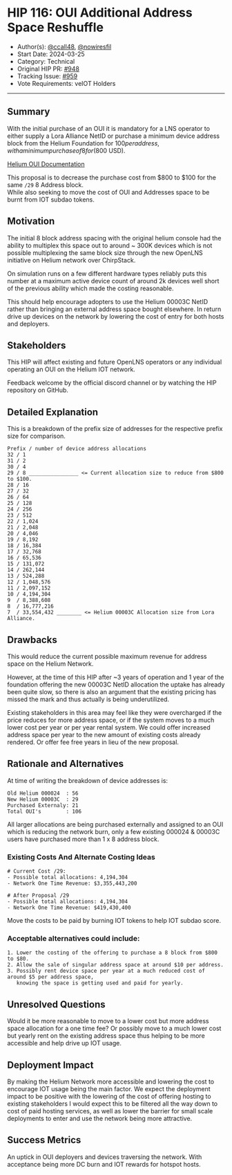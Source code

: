 # HIP 116: OUI Additional Address Space Reshuffle

- Author(s): [@ccall48](https://github.com/ccall48), [@nowiresfil](https://github.com/nowiresfil)
- Start Date: 2024-03-25
- Category: Technical
- Original HIP PR: [#948](https://github.com/helium/HIP/pull/948)
- Tracking Issue: [#959](https://github.com/helium/HIP/issues/959)
- Vote Requirements: veIOT Holders

---

## Summary
With the initial purchase of an OUI it is mandatory for a LNS operator to either supply a Lora Alliance NetID or purchase
a minimum device address block from the Helium Foundation for $100 per address, with a minimum purchase of 8 for ($800 USD).

[Helium OUI Documentation](https://docs.helium.com/iot/run-an-lns/buy-an-oui)

This proposal is to decrease the purchase cost from $800 to $100 for the same `/29` 8 Address block.<br />
While also seeking to move the cost of OUI and Addresses space to be burnt from IOT subdao tokens.

## Motivation
The initial 8 block address spacing with the original helium console had the ability to multiplex this space out to
around ~ 300K devices which is not possible multiplexing the same block size through the new OpenLNS
initiative on Helium network over ChirpStack.

On simulation runs on a few different hardware types reliably puts this number at a maximum active device count of 
around 2k devices well short of the previous ability which made the costing reasonable.

This should help encourage adopters to use the Helium 00003C NetID rather than bringing an external address space bought
elsewhere. In return drive up devices on the network by lowering the cost of entry for both hosts and deployers.

## Stakeholders
This HIP will affect existing and future OpenLNS operators or any individual operating an OUI on the Helium IOT network.

Feedback welcome by the official discord channel or by watching the HIP repository on GitHub.

## Detailed Explanation
This is a breakdown of the prefix size of addresses for the respective prefix size for comparison.

```
Prefix / number of device address allocations
32 / 1
31 / 2
30 / 4
29 / 8 ________________ <= Current allocation size to reduce from $800 to $100.
28 / 16
27 / 32
26 / 64
25 / 128
24 / 256
23 / 512
22 / 1,024
21 / 2,048
20 / 4,046
19 / 8,192
18 / 16,384
17 / 32,768
16 / 65,536
15 / 131,072
14 / 262,144
13 / 524,288
12 / 1,048,576
11 / 2,097,152
10 / 4,194,304
9  / 8,388,608
8  / 16,777,216
7  / 33,554,432 ________ <= Helium 00003C Allocation size from Lora Alliance.
```

## Drawbacks
This would reduce the current possible maximum revenue for address space on the Helium Network.

However, at the time of this HIP after ~3 years of operation and 1 year of the foundation offering the new 00003C
NetID allocation the uptake has already been quite slow, so there is also an argument that the existing pricing
has missed the mark and thus actually is being underutilized.

Existing stakeholders in this area may feel like they were overcharged if the price reduces for more
address space, or if the system moves to a much lower cost per year or per year rental system.
We could offer increased address space per year to the new amount of existing costs already rendered.
Or offer fee free years in lieu of the new proposal.

## Rationale and Alternatives

At time of writing the breakdown of device addresses is:
```
Old Helium 000024  : 56
New Helium 00003C  : 29
Purchased Externaly: 21
Total OUI's        : 106
```
All larger allocations are being purchased externally and assigned to an OUI which is reducing the network burn,
only a few existing 000024 & 00003C users have purchased more than 1 x 8 address block.

### Existing Costs And Alternate Costing Ideas
```
# Current Cost /29:
- Possible total allocations: 4,194,304
- Network One Time Revenue: $3,355,443,200

# After Proposal /29
- Possible total allocations: 4,194,304
- Network One Time Revenue: $419,430,400
```
Move the costs to be paid by burning IOT tokens to help IOT subdao score.

### Acceptable alternatives could include:
```
1. Lower the costing of the offering to purchase a 8 block from $800 to $80.
2. Allow the sale of singular address space at around $10 per address.
3. Possibly rent device space per year at a much reduced cost of around $5 per address space,
   knowing the space is getting used and paid for yearly.
```

## Unresolved Questions
Would it be more reasonable to move to a lower cost but more address space allocation for a one time
fee? Or possibly move to a much lower cost but yearly rent on the existing address space thus helping to
be more accessible and help drive up IOT usage.

## Deployment Impact
By making the Helium Network more accessible and lowering the cost to encourage IOT usage being the main
factor. We expect the deployment impact to be positive with the lowering of the cost of offering hosting
to existing stakeholders I would expect this to be filtered all the way down to cost of paid hosting services,
as well as lower the barrier for small scale deployments to enter and use the network being more
attractive.

## Success Metrics
An uptick in OUI deployers and devices traversing the network. With acceptance being more DC burn and IOT rewards
for hotspot hosts.
